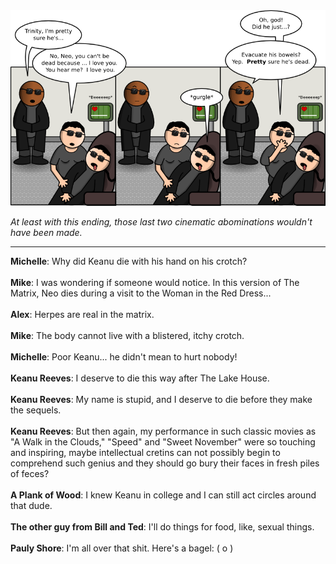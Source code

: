 <!--
.. title: The Matrix: "Burn That Chair" Ending
.. slug: the-matrix-burn-that-chair-ending
.. date: 2009/10/10 00:00:00
.. tags: 
.. link: 
.. description: 
-->

<a href='the-matrix-burn-that-chair-ending.html' title='View comments'>
<img class='comic' src='../assets/comics/20091010.png' />
</a>

<em>At least with this ending, those last two cinematic abominations wouldn't have been made.</em>

<!-- TEASER_END -->
<hr />

<div class='comments'>
<b>Michelle</b>: Why did Keanu die with his hand on his crotch?<br /><br />
<b>Mike</b>: I was wondering if someone would notice.  In this version of The Matrix, Neo dies during a visit to the Woman in the Red Dress...<br /><br />
<b>Alex</b>: Herpes are real in the matrix. <br /><br />
<b>Mike</b>: The body cannot live with a blistered, itchy crotch.<br /><br />
<b>Michelle</b>: Poor Keanu... he didn't mean to hurt nobody!<br /><br />
<b>Keanu Reeves</b>: I deserve to die this way after The Lake House.<br /><br />
<b>Keanu Reeves</b>: My name is stupid, and I deserve to die before they make the sequels. <br /><br />
<b>Keanu Reeves</b>: But then again, my performance in such classic movies as "A Walk in the Clouds," "Speed" and "Sweet November" were so touching and inspiring, maybe intellectual cretins can not possibly begin to comprehend such genius and they should go bury their faces in fresh piles of feces?<br /><br />
<b>A Plank of Wood</b>: I knew Keanu in college and I can still act circles around that dude.<br /><br />
<b>The other guy from Bill and Ted</b>: I'll do things for food, like, sexual things. <br /><br />
<b>Pauly Shore</b>: I'm all over that shit.  Here's a bagel: ( o )<br /><br />
</div>

